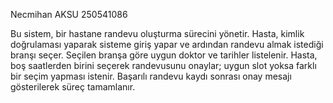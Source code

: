 Necmihan AKSU
250541086


Bu sistem, bir hastane randevu oluşturma sürecini yönetir. Hasta, kimlik doğrulaması yaparak sisteme giriş yapar ve ardından randevu almak istediği branşı seçer. Seçilen branşa göre uygun doktor ve tarihler listelenir. Hasta, boş saatlerden birini seçerek randevusunu onaylar; uygun slot yoksa farklı bir seçim yapması istenir. Başarılı randevu kaydı sonrası onay mesajı gösterilerek süreç tamamlanır.


